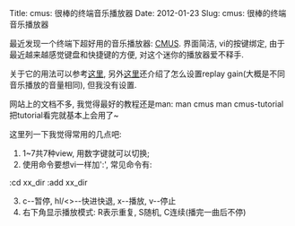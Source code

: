 Title: cmus: 很棒的终端音乐播放器
Date: 2012-01-23
Slug: cmus: 很棒的终端音乐播放器

最近发现一个终端下超好用的音乐播放器: [CMUS](http://en.wikipedia.org/wiki/Cmus). 界面简洁, vi的按键绑定, 由于最近越来越感觉键盘和快捷键的方便, 对这个迷你的播放器爱不释手.

关于它的用法可以参考[这里](http://www.tuxarena.com/static/cmus_guide.php), 另外[这里](http://roylez.heroku.com/2010/01/26/replay-gain.html)还介绍了怎么设置replay gain(大概是不同音乐播放的音量相同), 但我没有设置.

网站上的文档不多, 我觉得最好的教程还是man:
man cmus
man cmus-tutorial
把tutorial看完就基本上会用了~

这里列一下我觉得常用的几点吧:


1. 1~7共7种view, 用数字键就可以切换;
2. 使用命令要想vi一样加':', 常见命令有:

:cd xx_dir
:add xx_dir

3. c--暂停, hl/<>--快进快退, x--播放, v--停止
4. 右下角显示播放模式: R表示重复, S随机, C连续(播完一曲后不停)

